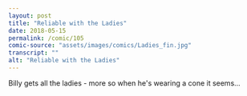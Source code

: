 ```yaml
---
layout: post
title: "Reliable with the Ladies"
date: 2018-05-15
permalink: /comic/105
comic-source: "assets/images/comics/Ladies_fin.jpg"
transcript: ""
alt: "Reliable with the Ladies"
---
```


Billy gets all the ladies - more so when he's wearing a cone it seems...
